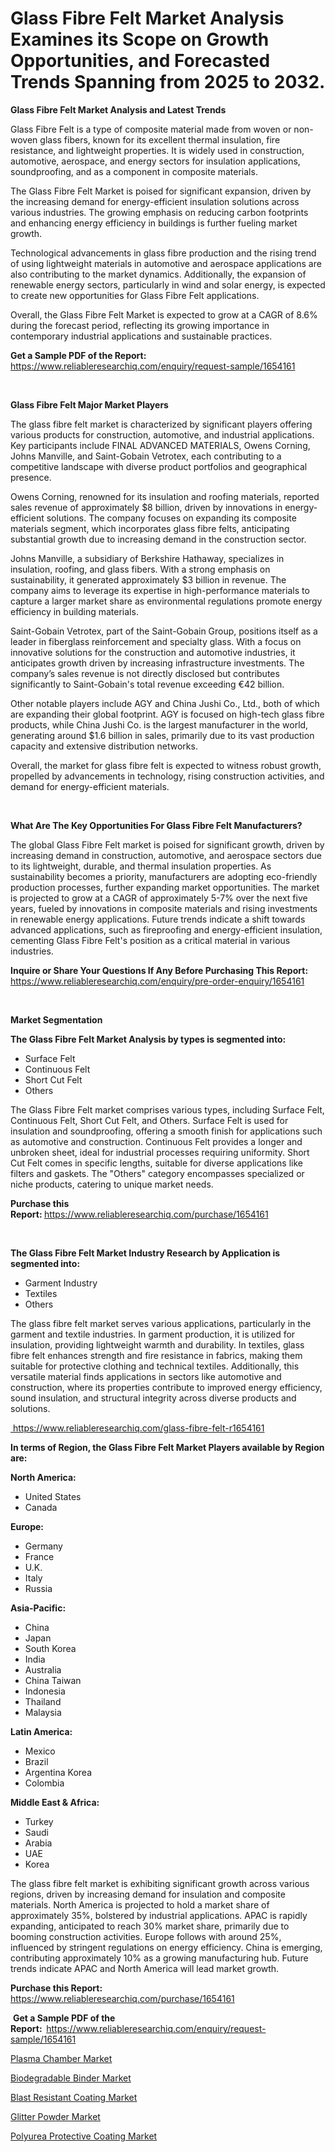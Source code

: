 <p><h1>Glass Fibre Felt Market Analysis Examines its Scope on Growth Opportunities, and Forecasted Trends Spanning from 2025 to 2032.</h1></p><p><strong>Glass Fibre Felt Market Analysis and Latest Trends</strong></p>
<p><p>Glass Fibre Felt is a type of composite material made from woven or non-woven glass fibers, known for its excellent thermal insulation, fire resistance, and lightweight properties. It is widely used in construction, automotive, aerospace, and energy sectors for insulation applications, soundproofing, and as a component in composite materials. </p><p>The Glass Fibre Felt Market is poised for significant expansion, driven by the increasing demand for energy-efficient insulation solutions across various industries. The growing emphasis on reducing carbon footprints and enhancing energy efficiency in buildings is further fueling market growth. </p><p>Technological advancements in glass fibre production and the rising trend of using lightweight materials in automotive and aerospace applications are also contributing to the market dynamics. Additionally, the expansion of renewable energy sectors, particularly in wind and solar energy, is expected to create new opportunities for Glass Fibre Felt applications.</p><p>Overall, the Glass Fibre Felt Market is expected to grow at a CAGR of 8.6% during the forecast period, reflecting its growing importance in contemporary industrial applications and sustainable practices.</p></p>
<p><strong>Get a Sample PDF of the Report:&nbsp;</strong> <a href="https://www.reliableresearchiq.com/enquiry/request-sample/1654161?utm_campaign=103&utm_medium=2&utm_source=Github&utm_content=ia&utm_term=02042025&utm_id=glass-fibre-felt">https://www.reliableresearchiq.com/enquiry/request-sample/1654161</a></p>
<p>&nbsp;</p>
<p><strong>Glass Fibre Felt Major Market Players</strong></p>
<p><p>The glass fibre felt market is characterized by significant players offering various products for construction, automotive, and industrial applications. Key participants include FINAL ADVANCED MATERIALS, Owens Corning, Johns Manville, and Saint-Gobain Vetrotex, each contributing to a competitive landscape with diverse product portfolios and geographical presence.</p><p>Owens Corning, renowned for its insulation and roofing materials, reported sales revenue of approximately $8 billion, driven by innovations in energy-efficient solutions. The company focuses on expanding its composite materials segment, which incorporates glass fibre felts, anticipating substantial growth due to increasing demand in the construction sector.</p><p>Johns Manville, a subsidiary of Berkshire Hathaway, specializes in insulation, roofing, and glass fibers. With a strong emphasis on sustainability, it generated approximately $3 billion in revenue. The company aims to leverage its expertise in high-performance materials to capture a larger market share as environmental regulations promote energy efficiency in building materials.</p><p>Saint-Gobain Vetrotex, part of the Saint-Gobain Group, positions itself as a leader in fiberglass reinforcement and specialty glass. With a focus on innovative solutions for the construction and automotive industries, it anticipates growth driven by increasing infrastructure investments. The company’s sales revenue is not directly disclosed but contributes significantly to Saint-Gobain's total revenue exceeding €42 billion.</p><p>Other notable players include AGY and China Jushi Co., Ltd., both of which are expanding their global footprint. AGY is focused on high-tech glass fibre products, while China Jushi Co. is the largest manufacturer in the world, generating around $1.6 billion in sales, primarily due to its vast production capacity and extensive distribution networks.</p><p>Overall, the market for glass fibre felt is expected to witness robust growth, propelled by advancements in technology, rising construction activities, and demand for energy-efficient materials.</p></p>
<p>&nbsp;</p>
<p><strong>What Are The Key Opportunities For Glass Fibre Felt Manufacturers?</strong></p>
<p><p>The global Glass Fibre Felt market is poised for significant growth, driven by increasing demand in construction, automotive, and aerospace sectors due to its lightweight, durable, and thermal insulation properties. As sustainability becomes a priority, manufacturers are adopting eco-friendly production processes, further expanding market opportunities. The market is projected to grow at a CAGR of approximately 5-7% over the next five years, fueled by innovations in composite materials and rising investments in renewable energy applications. Future trends indicate a shift towards advanced applications, such as fireproofing and energy-efficient insulation, cementing Glass Fibre Felt's position as a critical material in various industries.</p></p>
<p><strong>Inquire or Share Your Questions If Any Before Purchasing This Report:</strong> <a href="https://www.reliableresearchiq.com/enquiry/pre-order-enquiry/1654161?utm_campaign=103&utm_medium=2&utm_source=Github&utm_content=ia&utm_term=02042025&utm_id=glass-fibre-felt">https://www.reliableresearchiq.com/enquiry/pre-order-enquiry/1654161</a></p>
<p>&nbsp;</p>
<p><strong>Market Segmentation</strong></p>
<p><strong>The Glass Fibre Felt Market Analysis by types is segmented into:</strong></p>
<p><ul><li>Surface Felt</li><li>Continuous Felt</li><li>Short Cut Felt</li><li>Others</li></ul></p>
<p><p>The Glass Fibre Felt market comprises various types, including Surface Felt, Continuous Felt, Short Cut Felt, and Others. Surface Felt is used for insulation and soundproofing, offering a smooth finish for applications such as automotive and construction. Continuous Felt provides a longer and unbroken sheet, ideal for industrial processes requiring uniformity. Short Cut Felt comes in specific lengths, suitable for diverse applications like filters and gaskets. The "Others" category encompasses specialized or niche products, catering to unique market needs.</p></p>
<p><strong>Purchase this Report:&nbsp;</strong><a href="https://www.reliableresearchiq.com/purchase/1654161?utm_campaign=103&utm_medium=2&utm_source=Github&utm_content=ia&utm_term=02042025&utm_id=glass-fibre-felt">https://www.reliableresearchiq.com/purchase/1654161</a></p>
<p>&nbsp;</p>
<p><strong>The Glass Fibre Felt Market Industry Research by Application is segmented into:</strong></p>
<p><ul><li>Garment Industry</li><li>Textiles</li><li>Others</li></ul></p>
<p><p>The glass fibre felt market serves various applications, particularly in the garment and textile industries. In garment production, it is utilized for insulation, providing lightweight warmth and durability. In textiles, glass fibre felt enhances strength and fire resistance in fabrics, making them suitable for protective clothing and technical textiles. Additionally, this versatile material finds applications in sectors like automotive and construction, where its properties contribute to improved energy efficiency, sound insulation, and structural integrity across diverse products and solutions.</p></p>
<p><a href="https://www.reliableresearchiq.com/glass-fibre-felt-r1654161?utm_campaign=103&utm_medium=2&utm_source=Github&utm_content=ia&utm_term=02042025&utm_id=glass-fibre-felt">&nbsp;https://www.reliableresearchiq.com/glass-fibre-felt-r1654161</a></p>
<p><strong>In terms of Region, the Glass Fibre Felt Market Players available by Region are:</strong></p>
<p>
    <p> <strong> North America: </strong>
        <ul>
            <li>United States</li>
            <li>Canada</li>
        </ul>
        </p> 
    <p> <strong> Europe: </strong>
        <ul>
            <li>Germany</li>
            <li>France</li>
            <li>U.K.</li>
            <li>Italy</li>
            <li>Russia</li>
        </ul>
        </p> 
    <p> <strong> Asia-Pacific: </strong>
        <ul>
            <li>China</li>
            <li>Japan</li>
            <li>South Korea</li>
            <li>India</li>
            <li>Australia</li>
            <li>China Taiwan</li>
            <li>Indonesia</li>
            <li>Thailand</li>
            <li>Malaysia</li>
        </ul>
        </p> 
    <p> <strong> Latin America: </strong>
        <ul>
            <li>Mexico</li>
            <li>Brazil</li>
            <li>Argentina Korea</li>
            <li>Colombia</li>
        </ul>
        </p> 
    <p> <strong> Middle East & Africa: </strong>
        <ul>
            <li>Turkey</li>
            <li>Saudi</li>
            <li>Arabia</li>
            <li>UAE</li>
            <li>Korea</li>
        </ul>
    </p>
    </p>
<p><p>The glass fibre felt market is exhibiting significant growth across various regions, driven by increasing demand for insulation and composite materials. North America is projected to hold a market share of approximately 35%, bolstered by industrial applications. APAC is rapidly expanding, anticipated to reach 30% market share, primarily due to booming construction activities. Europe follows with around 25%, influenced by stringent regulations on energy efficiency. China is emerging, contributing approximately 10% as a growing manufacturing hub. Future trends indicate APAC and North America will lead market growth.</p></p>
<p><strong>Purchase this Report: </strong><a href="https://www.reliableresearchiq.com/purchase/1654161?utm_campaign=103&utm_medium=2&utm_source=Github&utm_content=ia&utm_term=02042025&utm_id=glass-fibre-felt">https://www.reliableresearchiq.com/purchase/1654161</a></p>
<p>&nbsp;<strong>Get a Sample PDF of the Report:&nbsp;&nbsp;</strong><a href="https://www.reliableresearchiq.com/enquiry/request-sample/1654161?utm_campaign=103&utm_medium=2&utm_source=Github&utm_content=ia&utm_term=02042025&utm_id=glass-fibre-felt">https://www.reliableresearchiq.com/enquiry/request-sample/1654161</a></p>
<p><strong></strong></p>
<p><p><a href="https://github.com/yakobotege/Market-Research-Report-List-1/blob/main/plasma-chamber-market.md?utm_campaign=103&utm_medium=2&utm_source=Github&utm_content=ia&utm_term=02042025&utm_id=glass-fibre-felt">Plasma Chamber Market</a></p><p><a href="https://github.com/snakewaduddx/Market-Research-Report-List-1/blob/main/biodegradable-binder-market.md?utm_campaign=103&utm_medium=2&utm_source=Github&utm_content=ia&utm_term=02042025&utm_id=glass-fibre-felt">Biodegradable Binder Market</a></p><p><a href="https://github.com/siriocooch4a/Market-Research-Report-List-1/blob/main/blast-resistant-coating-market.md?utm_campaign=103&utm_medium=2&utm_source=Github&utm_content=ia&utm_term=02042025&utm_id=glass-fibre-felt">Blast Resistant Coating Market</a></p><p><a href="https://github.com/pupekironim/Market-Research-Report-List-1/blob/main/glitter-powder-market.md?utm_campaign=103&utm_medium=2&utm_source=Github&utm_content=ia&utm_term=02042025&utm_id=glass-fibre-felt">Glitter Powder Market</a></p><p><a href="https://github.com/sakuniniray98/Market-Research-Report-List-1/blob/main/polyurea-protective-coating-market.md?utm_campaign=103&utm_medium=2&utm_source=Github&utm_content=ia&utm_term=02042025&utm_id=glass-fibre-felt">Polyurea Protective Coating Market</a></p></p>